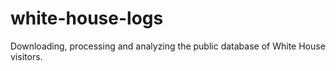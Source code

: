 # white-house-logs
Downloading, processing and analyzing the public database of White House visitors. 
